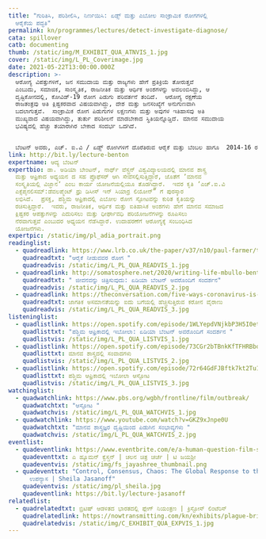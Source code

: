 ```yaml
---
title: "ಗುರಿತಿಸಿ, ಪರಿಶೀಲಿಸಿ, ನಿರ್ಣಯಿಸಿ: ಏಡ್ಸ್‌ ಮತ್ತು ಎಬೋಲ ಸಾಂಕ್ರಾಮಿಕ ರೋಗಗಳಲ್ಲಿ
  ಆರೈಕೆಯ ಪದ್ಧತಿ"
permalink: kn/programmes/lectures/detect-investigate-diagnose/
cata: spillover
catb: documenting
thumb: /static/img/M_EXHIBIT_QUA_ATNVIS_1.jpg
cover: /static/img/L_PL_Coverimage.jpg
date: 2021-05-22T13:00:00.000Z
description: >-
  ಆರೋಗ್ಯ ವಿಪತ್ತುಗಳಿಗೆ, ಜನ ಸಮುದಾಯ ಮತ್ತು ರಾಜ್ಯಗಳು ಹೇಗೆ ಪ್ರತಿಕ್ರಿಯೆ ತೋರುತ್ತವೆ
  ಎಂಬುದು, ಸಮಾಜಿಕ, ಸಾಂಸ್ಕೃತಿಕ, ರಾಜನೀತಿಕ ಮತ್ತು ಆರ್ಥಿಕ ಅಂಶಗಳನ್ನು ಅವಲಂಬಿಸಿದ್ದು, ಆ
  ದೃಷ್ಟಿಕೋನದಲ್ಲಿ, ಕೋವಿಡ್-19‌ ರೋಗ ಪಿಡುಗು ಪರಿವರ್ತನೆ ತಂದಿದೆ.  ಆರೋಗ್ಯ ರಕ್ಷಣೆಯ
  ರಾಜತಂತ್ರವು ಅತಿ ಕ್ಲಿಷ್ಟಕರವಾದ ವಿಷಯವಾಗಿದ್ದು, ದೇಶ ಮತ್ತು ಜನಸಂಖ್ಯೆಗೆ ಅನುಗುಣವಾಗಿ
  ಬದಲಾಗುತ್ತವೆ.  ಸಾಂಕ್ರಾಮಿಕ ರೋಗ ಪಿಡುಗುಗಳ ಲಕ್ಷಣಗಳು ಮತ್ತು ಅವುಗಳ ಇತಿಹಾಸವು ಅತಿ
  ಮುಖ್ಯವಾದ ವಿಷಯವಾಗಿದ್ದು, ತುರ್ತು ಪರಿಶೀಲನೆ ಮಾಡಬೇಕಾದ ಸ್ಥಿತಿಯನ್ನೊಡ್ಡಿದೆ. ಮಾನವ ಸಮುದಾಯ
  ಭವಿಷ್ಯದಲ್ಲಿ ಹೆಚ್ಚು ತಯಾರಾಗಿರ ಬೇಕಾದ ಸಂದರ್ಭ ಒದಗಿದೆ. 


  ಬೆಂಟನ್‌ ಅವರು, ಎಚ್.‌ ಐ.ವಿ / ಏಡ್ಸ್‌ ರೋಗಿಗಳಿಗೆ ದೊರೆತಿರುವ ಆರೈಕೆ ಮತ್ತು ಬೆಂಬಲ ಹಾಗೂ  2014-16 ರ ಸಿಯಾರ್ರ ಲಿಯೋನ್‌ ನ ಎಬೋಲ ರೋಗ ಪಿಡುಗಿಗೆ ಸಂಬಂಧಿಸಿದಂತೆ ಸಾಂಪ್ರದಾಯಿಕ ಮತ್ತು ಐತಿಹಾಸಿಕ ಸಂಶೋಧನೆಗಳ ವಿವರಣೆ ನೀಡಲಿದ್ದಾರೆ. ಈ ಕುರಿತಂತೆ , ರೋಗ ಪಿಡುಗುಗಳನ್ನು ನಿರ್ವಹಿಸಲು ಕಾರಣ ಕಾರಕವಾದ ರಾಜನೀತಿಕ ಮತ್ತು ಆರ್ಥಿಕ ಅಂಶಗಳು, ಇಂತಹ ಸಾಂಕ್ರಾಮಿಕ ರೋಗ ಪಿಡುಗುಗಳಲ್ಲಿ , ಆಡಳಿತ ಹಾಗೂ ಆಡಳಿತೇತರ ಸಂಘ ಸಂಸ್ಥೆಗಳು ಯಾವ ಬಗೆಯ ಆರೈಕೆ ನೀಡ ಬಹುದು ಎಂಬುದರ ಬಗೆಗೆ ಉಪನ್ಯಾಸ ನೀಡಲಿದ್ದಾರೆ.
link: http://bit.ly/lecture-benton
expertname: ಆದ್ಯ ಬೆಂಟನ್
expertbio: ಡಾ. ಅಡಿಯಾ ಬೇಂಟನ್‌, ನಾರ್ಥ್‌ ವೆಸ್ಟ್ರನ್‌ ವಿಶ್ವವಿದ್ಯಾಲಯದಲ್ಲಿ ಮಾನವ ಶಾಸ್ತ್ರ
  ಮತ್ತು ಆಫ್ರಿಕಾದ ಅಧ್ಯಯನ ದ ಸಹ ಪ್ರೊಫೆಸರ್‌ ಆಗಿ ಸೇವೆಸಲ್ಲಿಸುತ್ತಿದ್ದಾರೆ, ಜೊತೆಗೆ ʼಮಾನವ
  ಸಂಸ್ಕೃತಿಯಲ್ಲಿ ವಿಜ್ಞಾನʼ ಎಂಬ ಕಾರ್ಯ ಯೋಜನೆಯಲ್ಲಿಯೂ ತೊಡಗಿದ್ದಾರೆ.  ಇವರ ಕೃತಿ ʼಎಚ್.ಐ.ವಿ
  ಎಕ್ಸೆಪ್ಶನಲಿಸಮ್:ಡೆವಲಪ್ಮೆಂಟ್‌ ಥ್ರು ಡಿಸೀಸ್‌ ಇನ್‌ ಸಿಯಾರ್ರ ಲಿಯೋನ್”‌ ಗೆ ಪುರಸ್ಕಾರ
  ಲಭಿಸಿದೆ.  ಪ್ರಸಕ್ತ, ಪಶ್ಚಿಮ ಆಫ್ರಿಕಾದಲ್ಲಿ ಎಬೋಲ ರೋಗ ಸ್ಫೋಟವನ್ನು ಕುರಿತ ಕೃತಿಯನ್ನು
  ರಚಿಸುತ್ತಿದ್ದಾರೆ.  ಇವರು, ರಾಜನೀತಿಕ, ಆರ್ಥಿಕ ಮತ್ತು ಐತಿಹಾಸಿಕ ಅಂಶಗಳು ಹೇಗೆ ಮಾನವ ಸಮಾಜದ
  ಕ್ಲಿಷ್ಟಕರ ಆಪತ್ತುಗಳನ್ನು ಎದುರಿಸಲು ಮತ್ತು ಧೀರ್ಘಾವಧಿ ಪರಿಯೋಜನೆಗಳನ್ನು ರೂಪಿಸಲು
  ನೆರವಾಗುತ್ತವೆ ಎಂಬುದರ ಅಧ್ಯಯನ ನೆಡೆಸಿದ್ದಾರೆ. ಉದಾಹರಣೆಗೆ ಆರೋಗ್ಯಕ್ಕೆ ಸಂಬಂಧಿಸಿದ
  ಯೋಜನೆಗಳು.
expertpic: /static/img/pl_adia_portrait.png
readinglist:
  - quadreadlink: https://www.lrb.co.uk/the-paper/v37/n10/paul-farmer/the-caregivers-disease
    quadreadtxt: "ಆರೈಕೆ ನೀಡುವವರ ರೋಗ "
    quadreadvis: /static/img/L_PL_QUA_READVIS_1.jpg
  - quadreadlink: http://somatosphere.net/2020/writing-life-mbullo-benton-interview.html/
    quadreadtxt: " ಜೀವನವನ್ನು ಚಿತ್ರಿಸುವುದು: ಏಡಿಯಾ ಬೆಂಟನ್‌ ಅವರೊಂದಿಗೆ ಸಂದರ್ಶನ"
    quadreadvis: /static/img/L_PL_QUA_READVIS_2.jpg
  - quadreadlink: https://theconversation.com/five-ways-coronavirus-is-deepening-global-inequality-144621
    quadreadtxt: ಜಾಗತಿಕ ಅಸಮಾನತೆಯನ್ನು ಐದು ಬಗೆಯಲ್ಲಿ ಹೆಚ್ಚಿಸುತ್ತಿರುವ ಕರೋನ ವೈರಾಣು
    quadreadvis: /static/img/L_PL_QUA_READVIS_3.jpg
listeninglist:
  - quadlistlink: https://open.spotify.com/episode/1WLYepdVNjkbP3H5I0etuv
    quadlisttxt: "ಪಶ್ಚಿಮ ಆಫ್ರಿಕಾದಲ್ಲಿ ಇಬೋಲಾ: ಏಡಿಯಾ ಬೆಂಟನ್‌ ಅವರೊಂದಿಗೆ ಸಂದರ್ಶನ "
    quadlistvis: /static/img/L_PL_QUA_LISTVIS_1.jpg
  - quadlistlink: https://open.spotify.com/episode/73CGr2bTBnkKfTFHRBbqEG
    quadlisttxt: ಮಾನವ ಶಾಸ್ತ್ರದಲ್ಲಿ ಸಂವಾದಗಳು
    quadlistvis: /static/img/L_PL_QUA_LISTVIS_2.jpg
  - quadlistlink: https://open.spotify.com/episode/72r64GdFJBftk7kt2Tu1hB
    quadlisttxt: ಪಶ್ಚಿಮ ಆಫ್ರಿಕಾದಲ್ಲಿ ಇಬೋಲಾ ಆಸ್ಫೋಟ
    quadlistvis: /static/img/L_PL_QUA_LISTVIS_3.jpg
watchinglist:
  - quadwatchlink: https://www.pbs.org/wgbh/frontline/film/outbreak/
    quadwatchtxt: "ಆಸ್ಫೋಟ "
    quadwatchvis: /static/img/L_PL_QUA_WATCHVIS_1.jpg
  - quadwatchlink: https://www.youtube.com/watch?v=GKZ9xJnpe0U
    quadwatchtxt: "ಮಾನವ ಶಾಸ್ತ್ರಜ್ಞರ ದೃಷ್ಟಿಯಿಂದ ಪಿಡುಗಿನ ಸಂಭಾವ್ಯಗಳು "
    quadwatchvis: /static/img/L_PL_QUA_WATCHVIS_2.jpg
eventlist:
  - quadeventlink: https://www.eventbrite.com/e/a-human-question-film-screening-discussion-registration-145821204147?aff=ebdsoporgprofile
    quadeventtxt: ಎ ಹ್ಯೂಮನ್‌ ಕ್ವೆಸ್ಚನ್‌ | ಚಲನ ಚಿತ್ರ ಚರ್ಚೆ | ಟಿ ಜಯಶ್ರೀ
    quadeventvis: /static/img/fs_jayashree_thumbnail.png
  - quadeventtxt: "Control, Consensus, Chaos: The Global Response to the Pandemic |
      ಉಪನ್ಯಾಸ | Sheila Jasanoff"
    quadeventvis: /static/img/pl_sheila.jpg
    quadeventlink: https://bit.ly/lecture-jasanoff
relatedlist:
  - quadrelatedtxt: ಬ್ರಿಟಿಷ್‌ ಆಡಳಿತದ ಭಾರತದಲ್ಲಿ ಪ್ಲೇಗ್‌ ನಿಯಂತ್ರಣ | ಕ್ರಿಸ್ಟೋಸ್‌ ಲಿಂಟೆರಿಸ್‌
    quadrelatedlink: https://nowtransmitting.com/kn/exhibits/plague-british-india/
    quadrelatedvis: /static/img/C_EXHIBIT_QUA_EXPVIS_1.jpg
---
```

